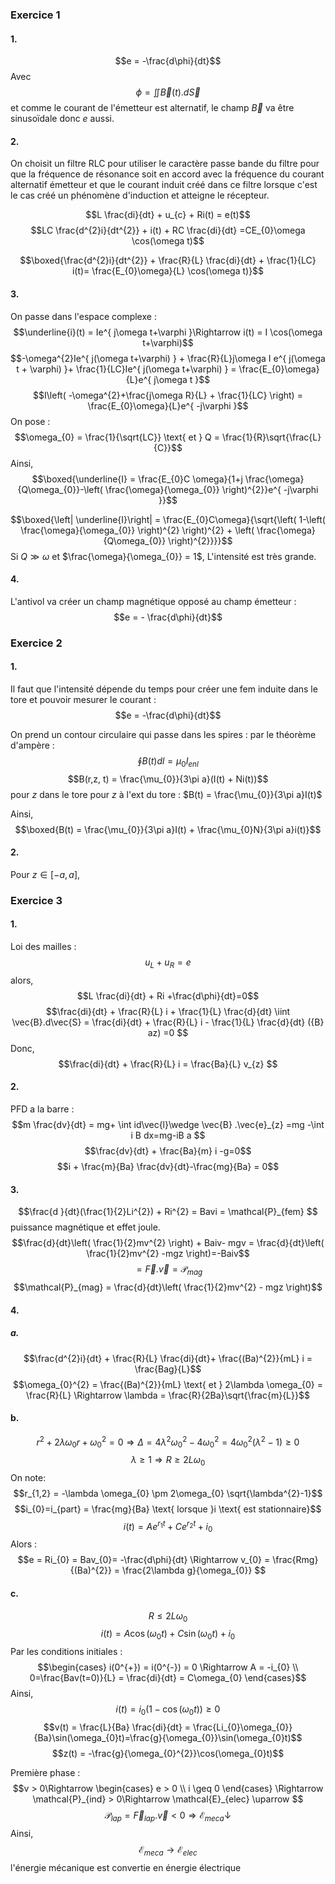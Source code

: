 ### Exercice 1
#### 1.
$$e = -\frac{d\phi}{dt}$$
Avec 
$$\phi = \iint \vec{B}(t).d\vec{S}$$
et comme le courant de l'émetteur est alternatif, le champ $\vec{B}$ va être sinusoïdale donc $e$ aussi.

#### 2.
On choisit un filtre RLC pour utiliser le caractère passe bande du filtre pour que la fréquence de résonance soit en accord avec la fréquence du courant alternatif émetteur et que le courant induit créé dans ce filtre lorsque c'est le cas créé un phénomène d'induction et atteigne le récepteur. 

$$L \frac{di}{dt} + u_{c} + Ri(t) = e(t)$$
$$LC \frac{d^{2}i}{dt^{2}} + i(t) + RC \frac{di}{dt} =CE_{0}\omega \cos(\omega t)$$

$$\boxed{\frac{d^{2}i}{dt^{2}} + \frac{R}{L} \frac{di}{dt} + \frac{1}{LC} i(t)= \frac{E_{0}\omega}{L} \cos(\omega t)}$$

#### 3.
On passe dans l'espace complexe : 
$$\underline{i}(t) = Ie^{ j\omega t+\varphi }\Rightarrow i(t) = I \cos(\omega t+\varphi)$$
$$-\omega^{2}Ie^{ j(\omega t+\varphi) } + \frac{R}{L}j\omega I e^{ j(\omega t + \varphi) }+ \frac{1}{LC}Ie^{ j(\omega t+\varphi) } = \frac{E_{0}\omega}{L}e^{ j\omega t }$$
$$I\left( -\omega^{2}+\frac{j\omega R}{L} + \frac{1}{LC} \right) = \frac{E_{0}\omega}{L}e^{ -j\varphi }$$
On pose : 
$$\omega_{0} = \frac{1}{\sqrt{LC}} \text{ et } Q = \frac{1}{R}\sqrt{\frac{L}{C}}$$
Ainsi, 
$$\boxed{\underline{I} = \frac{E_{0}C \omega}{1+j \frac{\omega}{Q\omega_{0}}-\left( \frac{\omega}{\omega_{0}} \right)^{2}}e^{ -j\varphi }}$$

$$\boxed{\left| \underline{I}\right| = \frac{E_{0}C\omega}{\sqrt{\left( 1-\left( \frac{\omega}{\omega_{0}} \right)^{2} \right)^{2} + \left( \frac{\omega}{Q\omega_{0}} \right)^{2}}}}$$
Si $Q \gg \omega$ et $\frac{\omega}{\omega_{0}} = 1$, 
L'intensité est très grande.

#### 4.
L'antivol va créer un champ magnétique opposé au champ émetteur : 
$$e = - \frac{d\phi}{dt}$$

### Exercice 2
#### 1.
Il faut que l'intensité dépende du temps pour créer une fem induite dans le tore et pouvoir mesurer le courant : 
$$e = -\frac{d\phi}{dt}$$


On prend un contour circulaire qui passe dans les spires : 
par le théorème d'ampère : 
$$\oint  B(t)dl = \mu_{0}I_{enl} $$
$$B(r,z, t) = \frac{\mu_{0}}{3\pi a}(I(t) + Ni(t))$$
pour $z$ dans le tore pour $z$ à l'ext du tore : $B(t) = \frac{\mu_{0}}{3\pi a}I(t)$

Ainsi, 
$$\boxed{B(t) = \frac{\mu_{0}}{3\pi a}I(t) + \frac{\mu_{0}N}{3\pi a}i(t)}$$

#### 2.
Pour $z\in [-a, a]$, 


### Exercice 3
#### 1.
Loi des mailles : 
$$u_{L} + u_{R} = e$$
alors, 
$$L \frac{di}{dt} + Ri +\frac{d\phi}{dt}=0$$
$$\frac{di}{dt} + \frac{R}{L} i + \frac{1}{L} \frac{d}{dt} \iint \vec{B}.d\vec{S} = \frac{di}{dt} + \frac{R}{L} i - \frac{1}{L} \frac{d}{dt} ({B} az) =0 
$$
Donc, 
$$\frac{di}{dt} + \frac{R}{L} i = \frac{Ba}{L} v_{z} $$


#### 2.
PFD a la barre : 
$$m \frac{dv}{dt} = mg+ \int id\vec{l}\wedge \vec{B} .\vec{e}_{z} =mg -\int i B dx=mg-iB a $$
$$\frac{dv}{dt} + \frac{Ba}{m} i -g=0$$
$$i + \frac{m}{Ba} \frac{dv}{dt}-\frac{mg}{Ba} = 0$$

#### 3.
$$\frac{d }{dt}(\frac{1}{2}Li^{2}) + Ri^{2} = Bavi = \mathcal{P}_{fem} $$
puissance magnétique et effet joule. 
$$\frac{d}{dt}\left( \frac{1}{2}mv^{2} \right) + Baiv- mgv = \frac{d}{dt}\left( \frac{1}{2}mv^{2} -mgz \right)=-Baiv$$
$$= \vec{F}.\vec{v} = \mathcal{P}_{mag}$$
$$\mathcal{P}_{mag} = \frac{d}{dt}\left( \frac{1}{2}mv^{2} - mgz \right)$$

#### 4.
##### a.
$$\frac{d^{2}i}{dt} + \frac{R}{L} \frac{di}{dt}+ \frac{(Ba)^{2}}{mL} i = \frac{Bag}{L}$$
$$\omega_{0}^{2} = \frac{(Ba)^{2}}{mL} \text{ et } 2\lambda \omega_{0} = \frac{R}{L} \Rightarrow \lambda = \frac{R}{2Ba}\sqrt{\frac{m}{L}}$$

#### b.
$$r^{2} + 2\lambda \omega_{0} r + \omega_{0}^{2} = 0 \Rightarrow \Delta = 4\lambda^{2}\omega_{0}^{2} - 4 \omega_{0}^{2} = 4\omega_{0}^{2}(\lambda^{2}-1) \geq 0$$
$$\lambda \geq 1 \Rightarrow R \geq 2L\omega_{0}$$
On note:  
$$r_{1,2} = -\lambda \omega_{0} \pm 2\omega_{0} \sqrt{\lambda^{2}-1}$$
$$i_{0}=i_{part} = \frac{mg}{Ba} \text{ lorsque }i \text{ est stationnaire}$$
$$i(t) = Ae^{ r_{1}t } + Ce^{ r_{2}t } + i_{0} $$
Alors : 
$$e = Ri_{0} = Bav_{0}= -\frac{d\phi}{dt} \Rightarrow v_{0} = \frac{Rmg}{(Ba)^{2}} = \frac{2\lambda g}{\omega_{0}} $$

#### c.
$$R \leq 2L\omega_{0}$$
$$i(t) = A\cos(\omega_{0}t) + C \sin(\omega_{0}t) + i_{0}$$
Par les conditions initiales : 
$$\begin{cases}
i(0^{+}) = i(0^{-}) = 0 \Rightarrow A = -i_{0} \\
0=\frac{Bav(t=0)}{L} = \frac{di}{dt} = C\omega_{0}
\end{cases}$$
Ainsi, 
$$i(t) = i_{0}(1-\cos(\omega_{0}t))\geq 0$$
$$v(t) = \frac{L}{Ba} \frac{di}{dt} = \frac{Li_{0}\omega_{0}}{Ba}\sin(\omega_{0}t)=\frac{g}{\omega_{0}}\sin(\omega_{0}t)$$
$$z(t) = -\frac{g}{\omega_{0}^{2}}\cos(\omega_{0}t)$$

Première phase : 
$$v > 0\Rightarrow \begin{cases}
e > 0 \\
i \geq 0 
\end{cases} \Rightarrow \mathcal{P}_{ind} > 0\Rightarrow \mathcal{E}_{elec} \uparrow $$
$$\mathcal{P}_{lap} = \vec{F}_{lap} .\vec{v} < 0 \Rightarrow \mathcal{E}_{meca} \downarrow$$
Ainsi, 
$$\mathcal{E}_{meca} \to \mathcal{E}_{elec}$$
l'énergie mécanique est convertie en énergie électrique

